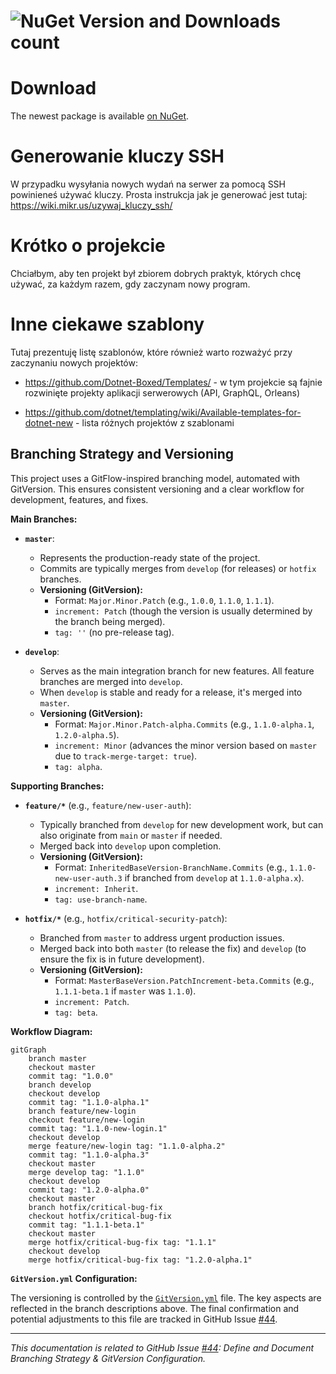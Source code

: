 ![NuGet Version and Downloads count](https://buildstats.info/nuget/ZTR.Utilities.Templates)
========

Download
========

The newest package is available [on NuGet](https://buildstats.info/nuget/ZTR.Utilities.Templates).

Generowanie kluczy SSH
========

W przypadku wysyłania nowych wydań na serwer za pomocą SSH powinieneś używać kluczy.
Prosta instrukcja jak je generować jest tutaj: https://wiki.mikr.us/uzywaj_kluczy_ssh/

Krótko o projekcie
========

Chciałbym, aby ten projekt był zbiorem dobrych praktyk, których chcę używać, za każdym razem, gdy zaczynam nowy program. 

Inne ciekawe szablony
========

Tutaj prezentuję listę szablonów, które również warto rozważyć przy zaczynaniu nowych projektów:

- https://github.com/Dotnet-Boxed/Templates/ - w tym projekcie są fajnie rozwinięte projekty aplikacji serwerowych (API, GraphQL, Orleans)

- https://github.com/dotnet/templating/wiki/Available-templates-for-dotnet-new - lista różnych projektów z szablonami

## Branching Strategy and Versioning

This project uses a GitFlow-inspired branching model, automated with GitVersion. This ensures consistent versioning and a clear workflow for development, features, and fixes.

**Main Branches:**

*   **`master`**:
    *   Represents the production-ready state of the project.
    *   Commits are typically merges from `develop` (for releases) or `hotfix` branches.
    *   **Versioning (GitVersion):**
        *   Format: `Major.Minor.Patch` (e.g., `1.0.0`, `1.1.0`, `1.1.1`).
        *   `increment: Patch` (though the version is usually determined by the branch being merged).
        *   `tag: ''` (no pre-release tag).

*   **`develop`**:
    *   Serves as the main integration branch for new features. All feature branches are merged into `develop`.
    *   When `develop` is stable and ready for a release, it's merged into `master`.
    *   **Versioning (GitVersion):**
        *   Format: `Major.Minor.Patch-alpha.Commits` (e.g., `1.1.0-alpha.1`, `1.2.0-alpha.5`).
        *   `increment: Minor` (advances the minor version based on `master` due to `track-merge-target: true`).
        *   `tag: alpha`.

**Supporting Branches:**

*   **`feature/*`** (e.g., `feature/new-user-auth`):
    *   Typically branched from `develop` for new development work, but can also originate from `main` or `master` if needed.
    *   Merged back into `develop` upon completion.
    *   **Versioning (GitVersion):**
        *   Format: `InheritedBaseVersion-BranchName.Commits` (e.g., `1.1.0-new-user-auth.3` if branched from `develop` at `1.1.0-alpha.x`).
        *   `increment: Inherit`.
        *   `tag: use-branch-name`.

*   **`hotfix/*`** (e.g., `hotfix/critical-security-patch`):
    *   Branched from `master` to address urgent production issues.
    *   Merged back into both `master` (to release the fix) and `develop` (to ensure the fix is in future development).
    *   **Versioning (GitVersion):**
        *   Format: `MasterBaseVersion.PatchIncrement-beta.Commits` (e.g., `1.1.1-beta.1` if `master` was `1.1.0`).
        *   `increment: Patch`.
        *   `tag: beta`.

**Workflow Diagram:**

```mermaid
gitGraph
    branch master
    checkout master
    commit tag: "1.0.0"
    branch develop
    checkout develop
    commit tag: "1.1.0-alpha.1"
    branch feature/new-login
    checkout feature/new-login
    commit tag: "1.1.0-new-login.1"
    checkout develop
    merge feature/new-login tag: "1.1.0-alpha.2"
    commit tag: "1.1.0-alpha.3"
    checkout master
    merge develop tag: "1.1.0"
    checkout develop
    commit tag: "1.2.0-alpha.0" 
    checkout master
    branch hotfix/critical-bug-fix
    checkout hotfix/critical-bug-fix
    commit tag: "1.1.1-beta.1"
    checkout master
    merge hotfix/critical-bug-fix tag: "1.1.1"
    checkout develop
    merge hotfix/critical-bug-fix tag: "1.2.0-alpha.1"
```
**`GitVersion.yml` Configuration:**

The versioning is controlled by the [`GitVersion.yml`](GitVersion.yml:1) file. The key aspects are reflected in the branch descriptions above.
The final confirmation and potential adjustments to this file are tracked in GitHub Issue [#44](https://github.com/MikDal002/ZTR.Templates/issues/44).

---
*This documentation is related to GitHub Issue [#44](https://github.com/MikDal002/ZTR.Templates/issues/44): Define and Document Branching Strategy & GitVersion Configuration.*